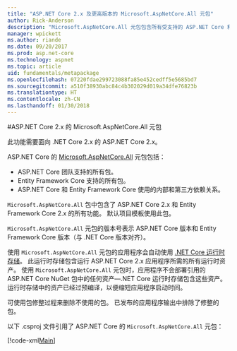 ```yaml
---
title: "ASP.NET Core 2.x 及更高版本的 Microsoft.AspNetCore.All 元包"
author: Rick-Anderson
description: "Microsoft.AspNetCore.All 元包包含所有受支持的 ASP.NET Core 和 Entity Framework Core 包及其依赖关系。"
manager: wpickett
ms.author: riande
ms.date: 09/20/2017
ms.prod: asp.net-core
ms.technology: aspnet
ms.topic: article
uid: fundamentals/metapackage
ms.openlocfilehash: 07220fdae299723088fa85e452cedff5e5685bd7
ms.sourcegitcommit: a510f38930abc84c4b302029d019a34dfe76823b
ms.translationtype: HT
ms.contentlocale: zh-CN
ms.lasthandoff: 01/30/2018
---
```

#<a name="microsoftaspnetcoreall-metapackage-for-aspnet-core-2x"></a>ASP.NET Core 2.x 的 Microsoft.AspNetCore.All 元包

此功能需要面向 .NET Core 2.x 的 ASP.NET Core 2.x。

ASP.NET Core 的 [Microsoft.AspNetCore.All](https://www.nuget.org/packages/Microsoft.AspNetCore.All) 元包包括：

* ASP.NET Core 团队支持的所有包。
* Entity Framework Core 支持的所有包。 
* ASP.NET Core 和 Entity Framework Core 使用的内部和第三方依赖关系。 

`Microsoft.AspNetCore.All` 包中包含了 ASP.NET Core 2.x 和 Entity Framework Core 2.x 的所有功能。 默认项目模板使用此包。

`Microsoft.AspNetCore.All` 元包的版本号表示 ASP.NET Core 版本和 Entity Framework Core 版本（与 .NET Core 版本对齐）。

使用 `Microsoft.AspNetCore.All` 元包的应用程序会自动使用 [.NET Core 运行时存储](https://docs.microsoft.com/dotnet/core/deploying/runtime-store)。 此运行时存储包含运行 ASP.NET Core 2.x 应用程序所需的所有运行时资产。 使用 `Microsoft.AspNetCore.All` 元包时，应用程序不会部署引用的 ASP.NET Core NuGet 包中的任何资产&mdash;.NET Core 运行时存储包含这些资产。 运行时存储中的资产已经过预编译，以便缩短应用程序启动时间。

可使用包修整过程来删除不使用的包。 已发布的应用程序输出中排除了修整的包。

以下 .csproj 文件引用了 ASP.NET Core 的 `Microsoft.AspNetCore.All` 元包：

[!code-xml[Main](..\mvc\views\view-compilation\sample\MvcRazorCompileOnPublish2.csproj?highlight=9)]
